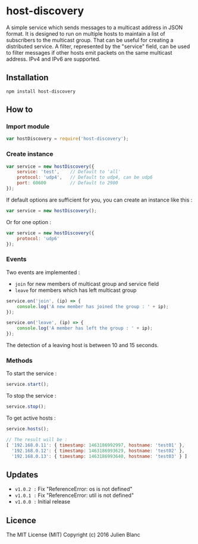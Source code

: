 host-discovery
=============
A simple service which sends messages to a multicast address in JSON format. It is designed to run on multiple hosts to maintain a list of subscribers to the multicast group. That can be useful for creating a distributed service. A filter, represented by the "service" field, can be used to filter messages if other hosts emit packets on the same multicast address. IPv4 and IPv6 are supported.

## Installation
```
npm install host-discovery
```

## How to

### Import module
```javascript
var hostDiscovery = require('host-discovery');
```

### Create instance
```javascript
var service = new hostDiscovery({
    service: 'test',    // Default to 'all'
    protocol: 'udp4',   // Default to udp4, can be udp6
    port: 60600         // Default to 2900
});
```

If default options are sufficient for you, you can create an instance like this :
```javascript
var service = new hostDiscovery();
```

Or for one option :
```javascript
var service = new hostDiscovery({
    protocol: 'udp6'    
});
```

### Events
Two events are implemented :
- `join` for new members of multicast group and service field
- `leave` for members which has left multicast group

```javascript
service.on('join', (ip) => { 
    console.log('A new member has joined the group : ' + ip); 
});

service.on('leave', (ip) => { 
    console.log('A member has left the group : ' + ip); 
});
```

The detection of a leaving host is between 10 and 15 seconds.

### Methods
To start the service :
```javascript
service.start();
```

To stop the service :
```javascript
service.stop();
```

To get active hosts :
```javascript
service.hosts();

// The result will be :
[ '192.168.0.11': { timestamp: 1463186992997, hostname: 'test01' },
  '192.168.0.12': { timestamp: 1463186993629, hostname: 'test02' },
  '192.168.0.13': { timestamp: 1463186993640, hostname: 'test03' } ]
```

## Updates
- `v1.0.2 :` Fix "ReferenceError: os is not defined"
- `v1.0.1 :` Fix "ReferenceError: util is not defined"
- `v1.0.0 :` Initial release

## Licence
The MIT License (MIT) 
Copyright (c) 2016 Julien Blanc